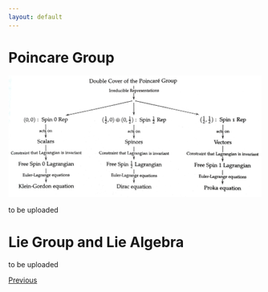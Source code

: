 ```yaml
---
layout: default
---
```



# Poincare Group

![p](/assets/img/20250412_225321230.jpg)

to be uploaded

# Lie Group and Lie Algebra


to be uploaded


<div class="pagination">
  <a href="{{ 'Phys/MP/MP_content.html' | relative_url }}" class="prev-button">Previous</a>
</div>